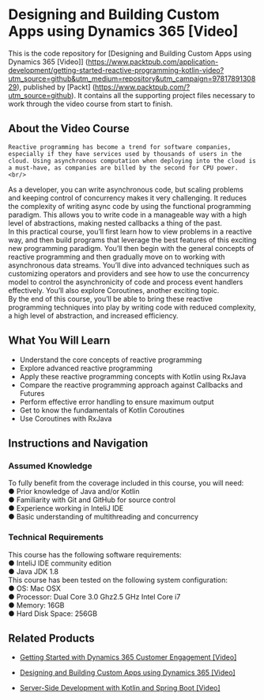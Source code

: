 # Designing and Building Custom Apps using Dynamics 365 [Video]
This is the code repository for [Designing and Building Custom Apps using Dynamics 365 [Video]] (https://www.packtpub.com/application-development/getting-started-reactive-programming-kotlin-video?utm_source=github&utm_medium=repository&utm_campaign=9781789130829), published by [Packt] (https://www.packtpub.com/?utm_source=github). It contains all the supporting project files necessary to work through the video course from start to finish.
## About the Video Course
	Reactive programming has become a trend for software companies, especially if they have services used by thousands of users in the cloud. Using asynchronous computation when deploying into the cloud is a must-have, as companies are billed by the second for CPU power. <br/>
As a developer, you can write asynchronous code, but scaling problems and keeping control of concurrency makes it very challenging. It reduces the complexity of writing async code by using the functional programming paradigm. This allows you to write code in a manageable way with a high level of abstractions, making nested callbacks a thing of the past. <br/>
In this practical course, you’ll first learn how to view problems in a reactive way, and then build programs that leverage the best features of this exciting new programming paradigm. You’ll then begin with the general concepts of reactive programming and then gradually move on to working with asynchronous data streams. You’ll dive into advanced techniques such as customizing operators and providers and see how to use the concurrency model to control the asynchronicity of code and process event handlers effectively. You’ll also explore Coroutines, another exciting topic. <br/>
By the end of this course, you’ll be able to bring these reactive programming techniques into play by writing code with reduced complexity, a high level of abstraction, and increased efficiency.

<H2>What You Will Learn</H2>
<DIV class=book-info-will-learn-text>
<UL>
<LI>Understand the core concepts of reactive programming  
<LI>Explore advanced reactive programming 
<LI>Apply these reactive programming concepts with Kotlin using RxJava
<LI>Compare the reactive programming approach against Callbacks and Futures 
<LI>Perform effective error handling to ensure maximum output
<LI>Get to know the fundamentals of Kotlin Coroutines
<LI>Use Coroutines with RxJava</LI></UL></DIV>

## Instructions and Navigation
### Assumed Knowledge
To fully benefit from the coverage included in this course, you will need:<br/>
●	Prior knowledge of Java and/or Kotlin<br/>
●	Familiarity with Git and GitHub for source control<br/>
●	Experience working in InteliJ IDE<br/>
●	Basic understanding of multithreading and concurrency

### Technical Requirements
This course has the following software requirements:<br/>
●	InteliJ IDE community edition <br/>
●	Java JDK 1.8<br/>
This course has been tested on the following system configuration:<br/>
●	OS: Mac OSX<br/>
●	Processor: Dual Core 3.0 Ghz2.5 GHz Intel Core i7<br/>
●	Memory: 16GB<br/>
●	Hard Disk Space: 256GB


## Related Products
* [Getting Started with Dynamics 365 Customer Engagement [Video]](https://www.packtpub.com/game-development/getting-started-dynamics-365-customer-engagement-video?utm_source=github&utm_medium=repository&utm_campaign=9781788292887)

* [Designing and Building Custom Apps using Dynamics 365 [Video]](https://www.packtpub.com/application-development/design-and-build-custom-app-using-dynamics-365-video?utm_source=github&utm_medium=repository&utm_campaign=9781788390613)

* [Server-Side Development with Kotlin and Spring Boot [Video]](https://www.packtpub.com/web-development/server-side-development-kotlin-and-spring-boot-video?utm_source=github&utm_medium=repository&utm_campaign=9781788830034)

